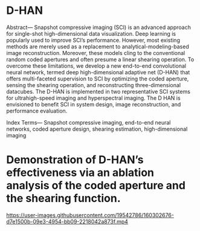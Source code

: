 # D-HAN
Abstract— Snapshot compressive imaging (SCI) is an advanced approach for single-shot high-dimensional data visualization. Deep learning is popularly used to improve SCI’s performance. However, most existing methods are merely used as a replacement to analytical-modeling-based image reconstruction. Moreover, these models cling to the conventional random coded apertures and often presume a linear shearing operation. To overcome these limitations, we develop a new end-to-end convolutional neural network, termed deep high-dimensional adaptive net (D-HAN) that offers multi-faceted supervision to SCI by optimizing the coded aperture, sensing the shearing operation, and reconstructing three-dimensional datacubes. The D-HAN is implemented in two representative SCI systems for ultrahigh-speed imaging and hyperspectral imaging. The D HAN is envisioned to benefit SCI in system design, image reconstruction, and performance evaluation.

Index Terms— Snapshot compressive imaging, end-to-end neural networks, coded aperture design, shearing estimation, high-dimensional imaging



# Demonstration of D-HAN’s effectiveness via an ablation analysis of the coded aperture and the shearing function.
https://user-images.githubusercontent.com/19542786/160302676-d7e1500b-09e3-4954-bb09-2218042a873f.mp4

